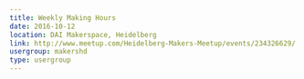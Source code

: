 ```yaml
---
title: Weekly Making Hours
date: 2016-10-12
location: DAI Makerspace, Heidelberg
link: http://www.meetup.com/Heidelberg-Makers-Meetup/events/234326629/
usergroup: makershd
type: usergroup
---
```

